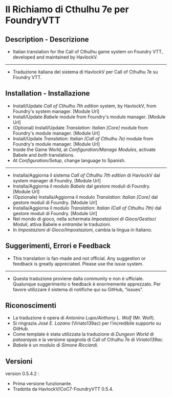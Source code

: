 # Il Richiamo di Cthulhu 7e per FoundryVTT

## Description - Descrizione

* Italian translation for the Call of Cthulhu game system on Foundry VTT, developed and maintained by HavlockV.
---- 
* Traduzione italiana del sistema di HavlockV per Call of Cthulhu 7e su Foundry VTT.

## Installation - Installazione 
* Install/Update _Call of Cthulhu 7th edition_ system, by HavlockV, from Foundry's system manager.
[Module Url]
* Install/Update _Babele_ module from Foundry's module manager.
[Module Url]
* (Optional) Install/Update _Translation: Italian \[Core]_ module from Foundry's module manager.
[Module Url]
* Install/Update _Translation: Italian (Call of Cthulhu 7e)_ module from Foundry's module manager.
[Module Url]
* Inside the Game World, at _Configuration/Manage Modules_, activate Babele and *both* translations.
* At _Configuration/Setup_, change language to Spanish.
---- 
* Installa/Aggiorna il sistema _Call of Cthulhu 7th edition_ di HavlockV dal system manager di Foundry.
[Module Url]
* Installa/Aggiorna il modulo _Babele_ dal gestore moduli di Foundry.
[Module Url]
* (Opzionale) Installa/Aggiorna il modulo _Translation: Italian \[Core]_ dal gestore moduli di Foundry.
[Module Url]
* Installa/Aggiorna il modulo _Translation: Italian (Call of Cthulhu 7th)_ dal gestore moduli di Foundry.
[Module Url]
* Nel mondo di gioco, nella schermata _Impostazioni di Gioco/Gestisci Moduli_, attiva Babele e _entrambe_ le traduzioni.
* In _Impostazioni di Gioco/Impostazioni_, cambia la lingua in Italiano.

## Suggerimenti, Errori e Feedback 
* This translation is fan-made and not official. Any suggestion or feedback is greatly appreciated. Please use the issue system.
---- 
* Questa traduzione proviene dalla community e non è ufficiale. Qualunque suggerimento o feedback è enormemente apprezzato. Per favore utilizzare il sistema di notifiche qui su GitHub, “issues”.

## Riconoscimenti 
* La traduzione è opera di *Antonino Lupo/Anthony L. Wolf* (Mr. Wolf).
* Si ringrazia *José E. Lozano* (Viriato139ac) per l’incredibile supporto su GitHub.
* Come template è stata utilizzata la traduzione di *Dungeon World* di *patoarayas* e la versione spagnola di Call of Cthulhu 7e di _Viriato139ac_.
* *Babele* è un modulo di *Simone Ricciardi*.

## Versioni

version 0.5.4.2 :

* Prima versione funzionante.
* Tradotta da HavlockV/CoC7-FoundryVTT 0.5.4.
